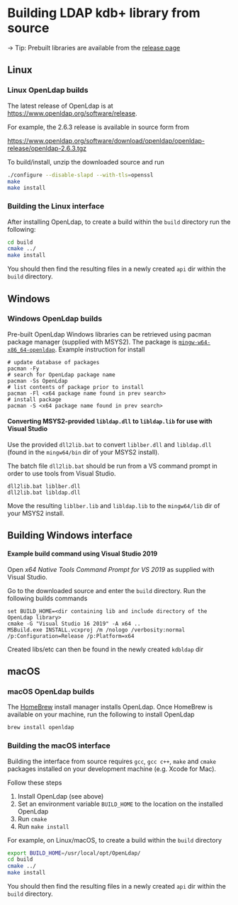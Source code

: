 # Building LDAP kdb+ library from source

-> Tip: Prebuilt libraries are available from the [release page](https://github.com/KxSystems/ldap/releases)

## Linux

### Linux OpenLdap builds

The latest release of OpenLdap is at https://www.openldap.org/software/release.

For example, the 2.6.3 release is available in source form from 

https://www.openldap.org/software/download/openldap/openldap-release/openldap-2.6.3.tgz 

To build/install, unzip the downloaded source and run

```bash
./configure --disable-slapd --with-tls=openssl
make
make install
```

### Building the Linux interface

After installing OpenLdap, to create a build within the `build` directory run the following:

```bash
cd build
cmake ../
make install
```

You should then find the resulting files in a newly created `api` dir within the `build` directory.

## Windows

### Windows OpenLdap builds

Pre-built OpenLdap Windows libraries can be retrieved using pacman package manager (supplied with MSYS2). The package is [`mingw-w64-x86_64-openldap`](https://packages.msys2.org/package/mingw-w64-x86_64-openldap). Example instruction for install

```shell
# update database of packages
pacman -Fy
# search for OpenLdap package name
pacman -Ss OpenLdap
# list contents of package prior to install
pacman -Fl <x64 package name found in prev search>
# install package
pacman -S <x64 package name found in prev search>
```

#### Converting MSYS2-provided `libldap.dll` to `libldap.lib` for use with Visual Studio

Use the provided `dll2lib.bat` to convert `liblber.dll` and `libldap.dll` (found in the `mingw64/bin` dir of your MSYS2 install).

The batch file `dll2lib.bat` should be run from a VS command prompt in order to use tools from Visual Studio.

```shell
dll2lib.bat liblber.dll
dll2lib.bat libldap.dll
```

Move the resulting `liblber.lib` and `libldap.lib` to the `mingw64/lib` dir of your MSYS2 install.

## Building Windows interface

#### Example build command using Visual Studio 2019

Open _x64 Native Tools Command Prompt for VS 2019_ as supplied with Visual Studio.

Go to the downloaded source and enter the `build` directory. Run the following builds commands

```shell
set BUILD_HOME=<dir containing lib and include directory of the OpenLdap library>
cmake -G "Visual Studio 16 2019" -A x64 ..
MSBuild.exe INSTALL.vcxproj /m /nologo /verbosity:normal /p:Configuration=Release /p:Platform=x64
```

Created libs/etc can then be found in the newly created `kdbldap` dir

## macOS

### macOS OpenLdap builds

The [HomeBrew](https://brew.sh/) install manager installs OpenLdap. Once HomeBrew is available on your machine, run the following to install OpenLdap

```bash
brew install openldap
```

### Building the macOS interface

Building the interface from source requires `gcc`, `gcc c++`, `make` and `cmake` packages installed on your development machine (e.g. Xcode for Mac).

Follow these steps

1. Install OpenLdap (see above)
2. Set an environment variable `BUILD_HOME` to the location on the installed OpenLdap
3. Run `cmake`
4. Run `make install`

For example, on Linux/macOS, to create a build within the `build` directory

```bash
export BUILD_HOME=/usr/local/opt/OpenLdap/
cd build
cmake ../
make install
```

You should then find the resulting files in a newly created `api` dir within the `build` directory.
